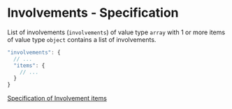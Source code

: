 # Involvements - Specification

List of involvements (`involvements`) of value type `array` with 1 or more items of value type `object` contains a list of involvements.

```javascript
"involvements": {
  // ...
  "items": {
    // ...
  }
}
```

[Specification of Involvement items](involvements/involvement-spec.en.md)
